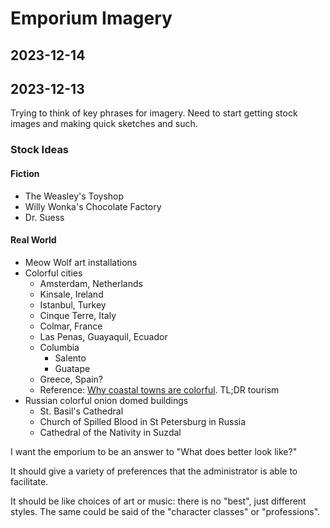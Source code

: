 # Emporium Imagery

## 2023-12-14



## 2023-12-13

Trying to think of key phrases for imagery. Need to start getting stock images and making quick sketches and such.

### Stock Ideas

#### Fiction

- The Weasley's Toyshop
- Willy Wonka's Chocolate Factory
- Dr. Suess

#### Real World

- Meow Wolf art installations
- Colorful cities
	- Amsterdam, Netherlands
	- Kinsale, Ireland
	- Istanbul, Turkey
	- Cinque Terre, Italy
	- Colmar, France
	- Las Penas, Guayaquil, Ecuador
	- Columbia
		- Salento
		- Guatape
	- Greece, Spain?
	- Reference: [Why coastal towns are colorful](https://www.cntraveler.com/story/why-coastal-towns-are-so-colorful). TL;DR tourism
- Russian colorful onion domed buildings
	- St. Basil's Cathedral
	- Church of Spilled Blood in St Petersburg in Russia
	- Cathedral of the Nativity in Suzdal

I want the emporium to be an answer to "What does better look like?"

It should give a variety of preferences that the administrator is able to facilitate.

It should be like choices of art or music: there is no "best", just different styles. The same could be said of the "character classes" or "professions".
